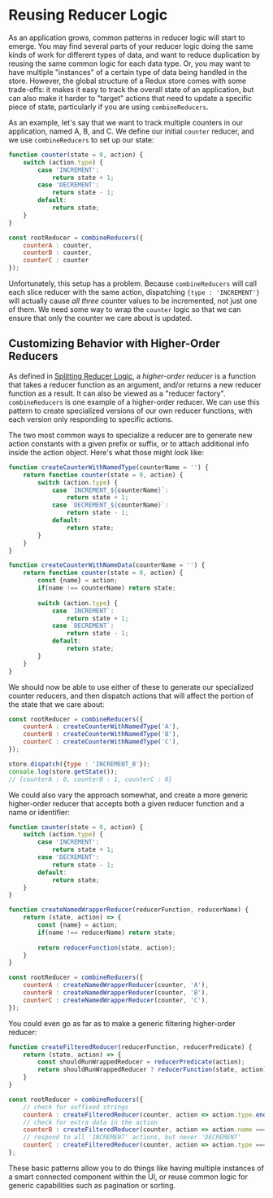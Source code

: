 # Reusing Reducer Logic

As an application grows, common patterns in reducer logic will start to emerge.  You may find several parts of your reducer logic doing the same kinds of work for different types of data, and want to reduce duplication by reusing the same common logic for each data type.  Or, you may want to have multiple "instances" of a certain type of data being handled in the store.  However, the global structure of a Redux store comes with some trade-offs: it makes it easy to track the overall state of an application, but can also make it harder to "target" actions that need to update a specific piece of state, particularly if you are using `combineReducers`.

As an example, let's say that we want to track multiple counters in our application, named A, B, and C.  We define our initial `counter` reducer, and we use `combineReducers` to set up our state:

```js
function counter(state = 0, action) {
    switch (action.type) {
        case 'INCREMENT':
            return state + 1;
        case 'DECREMENT':
            return state - 1;
        default:
            return state;
    }
}

const rootReducer = combineReducers({
    counterA : counter,
    counterB : counter,
    counterC : counter
});
```

Unfortunately, this setup has a problem.  Because `combineReducers` will call each slice reducer with the same action, dispatching `{type : 'INCREMENT'}` will actually cause _all three_ counter values to be incremented, not just one of them.  We need some way to wrap the `counter` logic so that we can ensure that only the counter we care about is updated.


## Customizing Behavior with Higher-Order Reducers

As defined in [Splitting Reducer Logic](SplittingReducerLogic.md), a _higher-order reducer_ is a function that takes a reducer function as an argument, and/or returns a new reducer function as a result.  It can also be viewed as a "reducer factory".  `combineReducers` is one example of a higher-order reducer.  We can use this pattern to create specialized versions of our own reducer functions, with each version only responding to specific actions.

The two most common ways to specialize a reducer are to generate new action constants with a given prefix or suffix, or to attach additional info inside the action object.  Here's what those might look like:

```js
function createCounterWithNamedType(counterName = '') {
    return function counter(state = 0, action) {
        switch (action.type) {
            case `INCREMENT_${counterName}`:
                return state + 1;
            case `DECREMENT_${counterName}`:
                return state - 1;
            default:
                return state;
        }
    }
}

function createCounterWithNameData(counterName = '') {
    return function counter(state = 0, action) {
        const {name} = action;
        if(name !== counterName) return state;
        
        switch (action.type) {
            case `INCREMENT`:
                return state + 1;
            case `DECREMENT`:
                return state - 1;
            default:
                return state;
        }
    }
}
```

We should now be able to use either of these to generate our specialized counter reducers, and then dispatch actions that will affect the portion of the state that we care about:

```js
const rootReducer = combineReducers({
    counterA : createCounterWithNamedType('A'),
    counterB : createCounterWithNamedType('B'),
    counterC : createCounterWithNamedType('C'),
});

store.dispatch({type : 'INCREMENT_B'});
console.log(store.getState());
// {counterA : 0, counterB : 1, counterC : 0}
```


We could also vary the approach somewhat, and create a more generic higher-order reducer that accepts both a given reducer function and a name or identifier:

```js
function counter(state = 0, action) {
    switch (action.type) {
        case 'INCREMENT':
            return state + 1;
        case 'DECREMENT':
            return state - 1;
        default:
            return state;
    }
}

function createNamedWrapperReducer(reducerFunction, reducerName) {
    return (state, action) => {
        const {name} = action;
        if(name !== reducerName) return state;
        
        return reducerFunction(state, action);    
    }
}

const rootReducer = combineReducers({
    counterA : createNamedWrapperReducer(counter, 'A'),
    counterB : createNamedWrapperReducer(counter, 'B'),
    counterC : createNamedWrapperReducer(counter, 'C'),
});
```

You could even go as far as to make a generic filtering higher-order reducer:

```js
function createFilteredReducer(reducerFunction, reducerPredicate) {
    return (state, action) => {
        const shouldRunWrappedReducer = reducerPredicate(action);        
        return shouldRunWrappedReducer ? reducerFunction(state, action) : state;    
    }
}

const rootReducer = combineReducers({
    // check for suffixed strings
    counterA : createFilteredReducer(counter, action => action.type.endsWith('_A')),
    // check for extra data in the action
    counterB : createFilteredReducer(counter, action => action.name === 'B'),
    // respond to all 'INCREMENT' actions, but never 'DECREMENT'
    counterC : createFilteredReducer(counter, action => action.type === 'INCREMENT')
};
```


These basic patterns allow you to do things like having multiple instances of a smart connected component within the UI, or reuse common logic for generic capabilities such as pagination or sorting.
